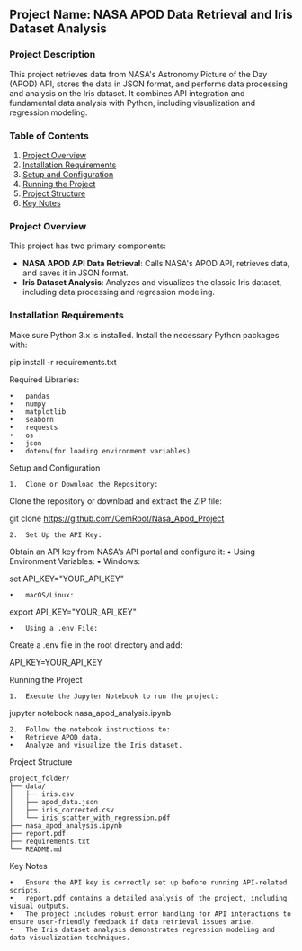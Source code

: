 ## Project Name: NASA APOD Data Retrieval and Iris Dataset Analysis

### Project Description
This project retrieves data from NASA's Astronomy Picture of the Day (APOD) API, stores the data in JSON format, and performs data processing and analysis on the Iris dataset. It combines API integration and fundamental data analysis with Python, including visualization and regression modeling.

### Table of Contents
1. [Project Overview](#project-overview)
2. [Installation Requirements](#installation-requirements)
3. [Setup and Configuration](#setup-and-configuration)
4. [Running the Project](#running-the-project)
5. [Project Structure](#project-structure)
6. [Key Notes](#key-notes)

### Project Overview
This project has two primary components:
- **NASA APOD API Data Retrieval**: Calls NASA's APOD API, retrieves data, and saves it in JSON format.
- **Iris Dataset Analysis**: Analyzes and visualizes the classic Iris dataset, including data processing and regression modeling.

### Installation Requirements
Make sure Python 3.x is installed. Install the necessary Python packages with:


pip install -r requirements.txt

Required Libraries:

	•	pandas
	•	numpy
	•	matplotlib
	•	seaborn
	•	requests
	•	os
	•	json
	•	dotenv(for loading environment variables)

Setup and Configuration

	1.	Clone or Download the Repository:
Clone the repository or download and extract the ZIP file:

git clone https://github.com/CemRoot/Nasa_Apod_Project


	2.	Set Up the API Key:
Obtain an API key from NASA’s API portal and configure it:
	•	Using Environment Variables:
	•	Windows:

set API_KEY="YOUR_API_KEY"


	•	macOS/Linux:

export API_KEY="YOUR_API_KEY"


	•	Using a .env File:
Create a .env file in the root directory and add:

API_KEY=YOUR_API_KEY



Running the Project

	1.	Execute the Jupyter Notebook to run the project:

jupyter notebook nasa_apod_analysis.ipynb


	2.	Follow the notebook instructions to:
	•	Retrieve APOD data.
	•	Analyze and visualize the Iris dataset.

Project Structure
```
project_folder/
├── data/
│   ├── iris.csv
│   ├── apod_data.json
│   ├── iris_corrected.csv
│   └── iris_scatter_with_regression.pdf
├── nasa_apod_analysis.ipynb
├── report.pdf
├── requirements.txt
└── README.md
```
Key Notes

	•	Ensure the API key is correctly set up before running API-related scripts.
	•	report.pdf contains a detailed analysis of the project, including visual outputs.
	•	The project includes robust error handling for API interactions to ensure user-friendly feedback if data retrieval issues arise.
	•	The Iris dataset analysis demonstrates regression modeling and data visualization techniques.

